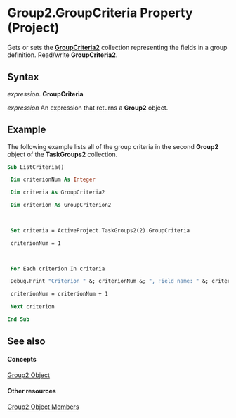 
# Group2.GroupCriteria Property (Project)

Gets or sets the  **[GroupCriteria2](ac785cc4-dbe3-0b1d-d1f1-6d45c93bfb1d.md)** collection representing the fields in a group definition. Read/write **GroupCriteria2**.


## Syntax

 _expression_. **GroupCriteria**

 _expression_ An expression that returns a **Group2** object.


## Example

The following example lists all of the group criteria in the second  **Group2** object of the **TaskGroups2** collection.


```vb
Sub ListCriteria() 

 Dim criterionNum As Integer 

 Dim criteria As GroupCriteria2 

 Dim criterion As GroupCriterion2 

 

 Set criteria = ActiveProject.TaskGroups2(2).GroupCriteria 

 criterionNum = 1 

 

 For Each criterion In criteria 

 Debug.Print "Criterion " &; criterionNum &; ", Field name: " &; criterion.FieldName 

 criterionNum = criterionNum + 1 

 Next criterion 

End Sub
```


## See also


#### Concepts


[Group2 Object](a7a61fa4-e752-006e-a47e-03987b04f01c.md)
#### Other resources


[Group2 Object Members](69c5069c-3fd6-fbb5-d886-ebbda667cba4.md)